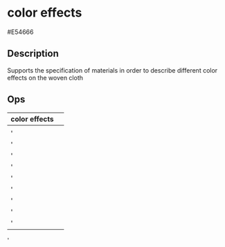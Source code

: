 # color effects
 #E54666 
## Description
Supports the specification of materials in order to describe different color effects on the woven cloth
## Ops
 | color effects |  |
 | -------- | ------- | 
 | <!--[name](./operations/[)--> | <!--![file](./img/.png)--> |  
' | <!--[name](./operations/"apply)--> | <!--![file](./img/.png)--> |  
' | <!--[name](./operations/materials",)--> | <!--![file](./img/.png)--> |  
' | <!--[name](./operations/"apply)--> | <!--![file](./img/.png)--> |  
' | <!--[name](./operations/weft)--> | <!--![file](./img/.png)--> |  
' | <!--[name](./operations/materials",)--> | <!--![file](./img/.png)--> |  
' | <!--[name](./operations/"apply)--> | <!--![file](./img/.png)--> |  
' | <!--[name](./operations/warp)--> | <!--![file](./img/.png)--> |  
' | <!--[name](./operations/materials")--> | <!--![file](./img/.png)--> |  
' | <!--[name](./operations/])--> | <!--![file](./img/.png)--> |  
'